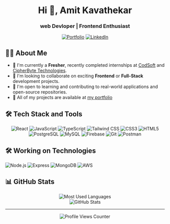 # <div align="center">Hi 👋, Amit Kavathekar</div>

<div align="center">
  <h3>web Devloper | Frontend Enthusiast</h3>
  <p>
    <a href="https://amitt-portfolio.vercel.app/"><img src="https://img.shields.io/badge/Portfolio-000000?style=for-the-badge&logo=About.me&logoColor=white" alt="Portfolio"/></a>
    <a href="https://www.linkedin.com/in/amitkavathekar/"><img src="https://img.shields.io/badge/LinkedIn-0077B5?style=for-the-badge&logo=linkedin&logoColor=white" alt="LinkedIn"/></a>
  </p>
</div>

## 👨‍💻 About Me


* 🔭 I'm currently a **Fresher**, recently completed internships at [CodSoft](https://codsoft.in/) and [CipherByte Technologies](https://cipherbytetechnologies.in/).
* 🚀 I'm looking to collaborate on exciting **Frontend** or **Full-Stack** development projects.
* 🤝 I'm open to learning and contributing to real-world applications and open-source repositories.
* 📂 All of my projects are available at [my portfolio](https://amitt-portfolio.vercel.app/)



## 🛠️ Tech Stack and Tools

<div align="center">
  <img src="https://img.shields.io/badge/React-20232A?style=for-the-badge&logo=react&logoColor=61DAFB" alt="React" />
  <img src="https://img.shields.io/badge/JavaScript-F7DF1E?style=for-the-badge&logo=javascript&logoColor=black" alt="JavaScript" />
  <img src="https://img.shields.io/badge/TypeScript-007ACC?style=for-the-badge&logo=typescript&logoColor=white" alt="TypeScript" />
  <img src="https://img.shields.io/badge/Tailwind_CSS-38B2AC?style=for-the-badge&logo=tailwind-css&logoColor=white" alt="Tailwind CSS" />
  <img src="https://img.shields.io/badge/CSS3-1572B6?style=for-the-badge&logo=css3&logoColor=white" alt="CSS3" />
  <img src="https://img.shields.io/badge/HTML5-E34F26?style=for-the-badge&logo=html5&logoColor=white" alt="HTML5" />
  <img src="https://img.shields.io/badge/PostgreSQL-316192?style=for-the-badge&logo=postgresql&logoColor=white" alt="PostgreSQL" />
  <img src="https://img.shields.io/badge/MySQL-4479A1?style=for-the-badge&logo=mysql&logoColor=white" alt="MySQL" />
  <img src="https://img.shields.io/badge/Firebase-FFCA28?style=for-the-badge&logo=firebase&logoColor=black" alt="Firebase" />
  <img src="https://img.shields.io/badge/Git-F05032?style=for-the-badge&logo=git&logoColor=white" alt="Git" />
  <img src="https://img.shields.io/badge/Postman-FF6C37?style=for-the-badge&logo=postman&logoColor=white" alt="Postman" />
</div>

## 🛠️ Working on Technologies

<div align="center>
  <img src="https://img.shields.io/badge/Next.js-000000?style=for-the-badge&logo=next.js&logoColor=white" alt="Next.js" />
  <img src="https://img.shields.io/badge/Node.js-339933?style=for-the-badge&logo=nodedotjs&logoColor=white" alt="Node.js" />
  <img src="https://img.shields.io/badge/Express-000000?style=for-the-badge&logo=express&logoColor=white" alt="Express" />
  <img src="https://img.shields.io/badge/MongoDB-4EA94B?style=for-the-badge&logo=mongodb&logoColor=white" alt="MongoDB" />
  <img src="https://img.shields.io/badge/AWS-232F3E?style=for-the-badge&logo=amazon-aws&logoColor=white" alt="AWS" />
</div>

## 📊 GitHub Stats

<div align="center">
  <img src="https://github-readme-stats.vercel.app/api/top-langs?username=ray541&show_icons=true&locale=en&layout=compact&theme=tokyonight" alt="Most Used Languages" />
</div>

<div align="center">
  <img src="https://github-readme-stats.vercel.app/api?username=ray541&show_icons=true&locale=en&theme=tokyonight" alt="GitHub Stats" />
</div>

---

<div align="center">
  <img src="https://komarev.com/ghpvc/?username=ray541&label=Profile%20views&color=0e75b6&style=flat" alt="Profile Views Counter" />
</div>
